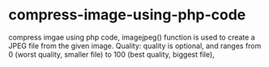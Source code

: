 # compress-image-using-php-code
compress imgae using php code, imagejpeg() function is used to create a JPEG file from the given image. Quality: quality is optional, and ranges from 0 (worst quality, smaller file) to 100 (best quality, biggest file),
